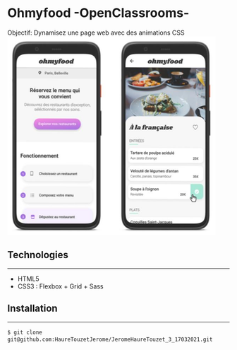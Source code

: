 # Ohmyfood -OpenClassrooms-

Objectif: Dynamisez une page web avec des animations CSS
![Image text](/images/opengraph/ohmyfood.png)
## Technologies
***
* HTML5
* CSS3 : Flexbox + Grid + Sass
## Installation
***
```
$ git clone git@github.com:HaureTouzetJerome/JeromeHaureTouzet_3_17032021.git
```
